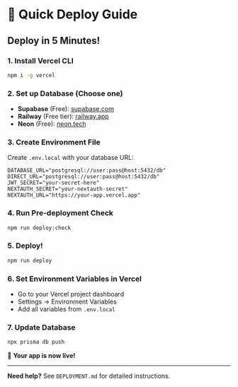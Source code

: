 # 🚀 Quick Deploy Guide

## Deploy in 5 Minutes!

### 1. Install Vercel CLI
```bash
npm i -g vercel
```

### 2. Set up Database (Choose one)
- **Supabase** (Free): [supabase.com](https://supabase.com)
- **Railway** (Free tier): [railway.app](https://railway.app)  
- **Neon** (Free): [neon.tech](https://neon.tech)

### 3. Create Environment File
Create `.env.local` with your database URL:
```env
DATABASE_URL="postgresql://user:pass@host:5432/db"
DIRECT_URL="postgresql://user:pass@host:5432/db"
JWT_SECRET="your-secret-here"
NEXTAUTH_SECRET="your-nextauth-secret"
NEXTAUTH_URL="https://your-app.vercel.app"
```

### 4. Run Pre-deployment Check
```bash
npm run deploy:check
```

### 5. Deploy!
```bash
npm run deploy
```

### 6. Set Environment Variables in Vercel
- Go to your Vercel project dashboard
- Settings → Environment Variables
- Add all variables from `.env.local`

### 7. Update Database
```bash
npx prisma db push
```

🎉 **Your app is now live!**

---

**Need help?** See `DEPLOYMENT.md` for detailed instructions.
